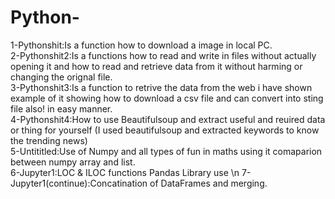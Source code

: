 # Python-
1-Pythonshit:Is a function how to download a image in local PC.\
2-Pythonshit2:Is a functions how to read and write in files without actually opening it and how to read and retrieve data from it without harming or changing the orignal file.\
3-Pythonshit3:Is a function to retrive the data from the web i have shown example of it showing how to download a csv file and can convert into sting file also! in easy manner.\
4-Pythonshit4:How to use Beautifulsoup and extract useful and reuired data or thing for yourself (I used beautifulsoup and extracted keywords to know the trending news)\
5-Untititled:Use of Numpy and all types of fun in maths using it comaparion between numpy array and list.\
6-Jupyter1:LOC & ILOC functions Pandas Library use \n
7-Jupyter1(continue):Concatination of DataFrames and merging.
